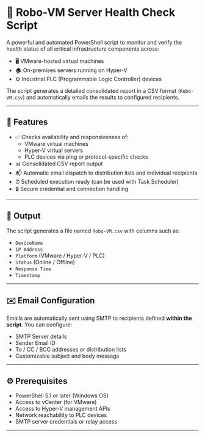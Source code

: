 # 🔧 Robo-VM Server Health Check Script

A powerful and automated PowerShell script to monitor and verify the health status of all critical infrastructure components across:

- 🖥️ VMware-hosted virtual machines
- 🏠 On-premises servers running on Hyper-V
- ⚙️ Industrial PLC (Programmable Logic Controller) devices

The script generates a detailed consolidated report in a CSV format (`Robo-VM.csv`) and automatically emails the results to configured recipients.

---

## 📌 Features

- ✅ Checks availability and responsiveness of:
  - VMware virtual machines
  - Hyper-V virtual servers
  - PLC devices via ping or protocol-specific checks
- 📊 Consolidated CSV report output
- 📬 Automatic email dispatch to distribution lists and individual recipients
- ⏰ Scheduled execution ready (can be used with Task Scheduler)
- 🔒 Secure credential and connection handling

---

## 📁 Output

The script generates a file named `Robo-VM.csv` with columns such as:

- `DeviceName`
- `IP Address`
- `Platform` (VMware / Hyper-V / PLC)
- `Status` (Online / Offline)
- `Response Time`
- `Timestamp`

---

## ✉️ Email Configuration

Emails are automatically sent using SMTP to recipients defined **within the script**. You can configure:

- SMTP Server details
- Sender Email ID
- To / CC / BCC addresses or distribution lists
- Customizable subject and body message

---

## ⚙️ Prerequisites

- PowerShell 5.1 or later (Windows OS)
- Access to vCenter (for VMware)
- Access to Hyper-V management APIs
- Network reachability to PLC devices
- SMTP server credentials or relay access

---
